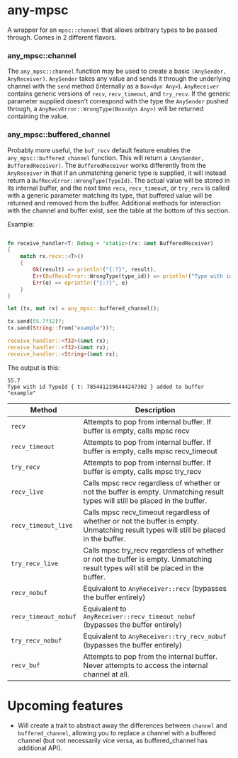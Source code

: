# any-mpsc
A wrapper for an `mpsc::channel` that allows arbitrary types to be passed through. Comes in 2 different flavors.

### any_mpsc::channel
The `any_mpsc::channel` function may be used to create a basic `(AnySender, AnyReceiver)`. `AnySender` takes any value and sends it through the underlying channel with the `send` method (internally as a `Box<dyn Any>`). `AnyReceiver` contains generic versions of `recv`, `recv_timeout`, and `try_recv`. If the generic parameter supplied doesn't correspond with the type the `AnySender` pushed through, a `AnyRecvError::WrongType(Box<dyn Any>)` will be returned containing the value.

### any_mpsc::buffered_channel
Probably more useful, the `buf_recv` default feature enables the `any_mpsc::buffered_channel` function. This will return a `(AnySender, BufferedReceiver)`. The `BufferedReceiver` works differently from the `AnyReceiver` in that if an unmatching generic type is supplied, it will instead return a `BufRecvError::WrongType(TypeId)`. The actual value will be stored in its internal buffer, and the next time `recv`, `recv_timeout`, or `try_recv` is called with a generic parameter matching its type, that buffered value will be returned and removed from the buffer. Additional methods for interaction with the channel and buffer exist, see the table at the bottom of this section.

Example:

```rust

fn receive_handler<T: Debug + 'static>(rx: &mut BufferedReceiver)
{
    match rx.recv::<T>()
    {
        Ok(result) => println!("{:?}", result),
        Err(BufRecvError::WrongType(type_id)) => println!("Type with id {:?} added to buffer", type_id),
        Err(e) => eprintln!("{:?}", e)
    }
}

let (tx, mut rx) = any_mpsc::buffered_channel();

tx.send(55.7f32)?;
tx.send(String::from("example"))?;

receive_handler::<f32>(&mut rx);
receive_handler::<f32>(&mut rx);
receive_handler::<String>(&mut rx);

```
The output is this:
```
55.7
Type with id TypeId { t: 7854412396444247302 } added to buffer
"example"
```

|Method|Description|
|-|-|
|`recv`|Attempts to pop from internal buffer. If buffer is empty, calls mpsc recv|
|`recv_timeout`|Attempts to pop from internal buffer. If buffer is empty, calls mpsc recv_timeout|
|`try_recv`|Attempts to pop from internal buffer. If buffer is empty, calls mpsc try_recv|
|`recv_live`|Calls mpsc recv regardless of whether or not the buffer is empty. Unmatching result types will still be placed in the buffer.|
|`recv_timeout_live`|Calls mpsc recv_timeout regardless of whether or not the buffer is empty. Unmatching result types will still be placed in the buffer.|
|`try_recv_live`|Calls mpsc try_recv regardless of whether or not the buffer is empty. Unmatching result types will still be placed in the buffer.|
|`recv_nobuf`|Equivalent to `AnyReceiver::recv` (bypasses the buffer entirely)|
|`recv_timeout_nobuf`|Equivalent to `AnyReceiver::recv_timeout_nobuf` (bypasses the buffer entirely)|
|`try_recv_nobuf`|Equivalent to `AnyReceiver::try_recv_nobuf` (bypasses the buffer entirely)|
|`recv_buf`|Attempts to pop from the internal buffer. Never attempts to access the internal channel at all.|

# Upcoming features
- Will create a trait to abstract away the differences between `channel` and `buffered_channel`, allowing you to replace a channel with a buffered channel (but not necessarily vice versa, as buffered_channel has additional API).